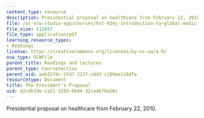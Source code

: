 ```yaml
---
content_type: resource
description: Presidential proposal on healthcare from February 22, 2010.
file: /ol-ocw-studio-app/courses/hst-934j-introduction-to-global-medicine-bioscience-technologies-disparities-strategies-spring-2010/d2cdb19eca2115556b4432cad6f6a26c_MITHST_934JS10_ses4_whthou.pdf
file_size: 112657
file_type: application/pdf
learning_resource_types:
- Readings
license: https://creativecommons.org/licenses/by-nc-sa/4.0/
ocw_type: OCWFile
parent_title: Readings and Lectures
parent_type: CourseSection
parent_uid: aab2279c-2fd7-2237-c4d3-c109ae1104fa
resourcetype: Document
title: The President's Proposal
uid: d2cdb19e-ca21-1555-6b44-32cad6f6a26c
---
```

Presidential proposal on healthcare from February 22, 2010.